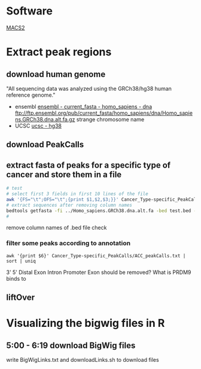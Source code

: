 # Software
[MACS2](https://www.ncbi.nlm.nih.gov/pmc/articles/PMC3868217/)

# Extract peak regions
## download human genome 
"All sequencing data was analyzed using the GRCh38/hg38 human reference genome."
- ensembl
[ensembl - current_fasta - homo_sapiens - dna](ftp://ftp.ensembl.org/pub/current_fasta/homo_sapiens/dna/)
ftp://ftp.ensembl.org/pub/current_fasta/homo_sapiens/dna/Homo_sapiens.GRCh38.dna.alt.fa.gz
strange chromosome name
- UCSC
[ucsc - hg38](http://hgdownload.soe.ucsc.edu/goldenPath/hg38/bigZips/)

## download PeakCalls
## extract fasta of peaks for a specific type of cancer and store them in a file
```bash
# test
# select first 3 fields in first 10 lines of the file
awk '{FS="\t";OFS="\t";{print $1,$2,$3;}}' Cancer_Type-specific_PeakCalls/ACC_peakCalls.bed | head > test.bed
# extract sequences after removing column names
bedtools getfasta -fi ../Homo_sapiens.GRCh38.dna.alt.fa -bed test.bed -fo test.bed.out
# 
```
remove column names of .bed file
check
### filter some peaks according to annotation
```
awk '{print $6}' Cancer_Type-specific_PeakCalls/ACC_peakCalls.txt | sort | uniq
```
3'
5'
Distal
Exon
Intron
Promoter
Exon should be removed? What is PRDM9 binds to
## liftOver

# Visualizing the bigwig files in R
## 5:00 - 6:19 download BigWig files
write BigWigLinks.txt and downloadLinks.sh to download files

<!--stackedit_data:
eyJoaXN0b3J5IjpbLTIwMzA2Nzk5NDEsLTE3NDg1MjgwMzMsLT
IxNzg1ODMxOCwtNDY3MzAwMjYxLDE2MTI4MjYzNjcsMTExMjky
Nzc3MiwtMTIzMTA5NTkzMiwxODIxNTY4ODM3LC0xNzI1Mjc4MT
gsLTU0Mjk0NTE5OCwtMTU1NDY1ODYwOSw4NDIxMDQxNjgsLTcx
OTA5ODIxMiw3Mjg3NzgxMzgsLTIwNDE2NDIxMjcsLTE5NjA0ND
A1NzUsNTcxMjMxODMyXX0=
-->
